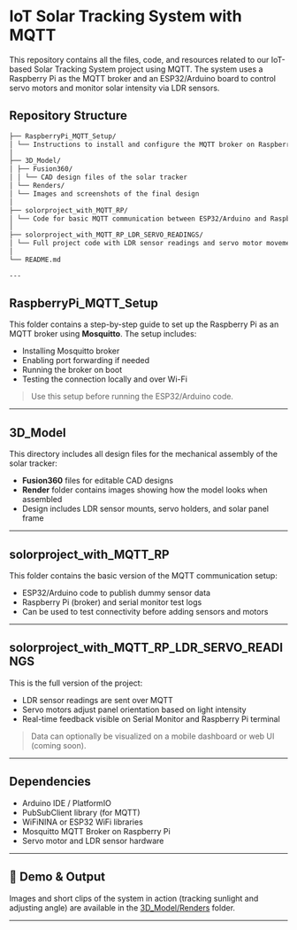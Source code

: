 # IoT Solar Tracking System with MQTT

This repository contains all the files, code, and resources related to our IoT-based Solar Tracking System project using MQTT. The system uses a Raspberry Pi as the MQTT broker and an ESP32/Arduino board to control servo motors and monitor solar intensity via LDR sensors.

## Repository Structure

````bash
├── RaspberryPi_MQTT_Setup/
│ └── Instructions to install and configure the MQTT broker on Raspberry Pi
│
├── 3D_Model/
│ ├── Fusion360/
│ │ └── CAD design files of the solar tracker
│ └── Renders/
│ └── Images and screenshots of the final design
│
├── solorproject_with_MQTT_RP/
│ └── Code for basic MQTT communication between ESP32/Arduino and Raspberry Pi
│
├── solorproject_with_MQTT_RP_LDR_SERVO_READINGS/
│ └── Full project code with LDR sensor readings and servo motor movements
│
└── README.md

---
````

##  RaspberryPi_MQTT_Setup

This folder contains a step-by-step guide to set up the Raspberry Pi as an MQTT broker using **Mosquitto**. The setup includes:

- Installing Mosquitto broker
- Enabling port forwarding if needed
- Running the broker on boot
- Testing the connection locally and over Wi-Fi

>  Use this setup before running the ESP32/Arduino code.

---

## 3D_Model

This directory includes all design files for the mechanical assembly of the solar tracker:

- **Fusion360** files for editable CAD designs
- **Render** folder contains images showing how the model looks when assembled
- Design includes LDR sensor mounts, servo holders, and solar panel frame

---

##  solorproject_with_MQTT_RP

This folder contains the basic version of the MQTT communication setup:

- ESP32/Arduino code to publish dummy sensor data
- Raspberry Pi (broker) and serial monitor test logs
- Can be used to test connectivity before adding sensors and motors

---

##  solorproject_with_MQTT_RP_LDR_SERVO_READINGS

This is the full version of the project:

- LDR sensor readings are sent over MQTT
- Servo motors adjust panel orientation based on light intensity
- Real-time feedback visible on Serial Monitor and Raspberry Pi terminal

>  Data can optionally be visualized on a mobile dashboard or web UI (coming soon).

---

##  Dependencies

- Arduino IDE / PlatformIO
- PubSubClient library (for MQTT)
- WiFiNINA or ESP32 WiFi libraries
- Mosquitto MQTT Broker on Raspberry Pi
- Servo motor and LDR sensor hardware

---

## 📸 Demo & Output

Images and short clips of the system in action (tracking sunlight and adjusting angle) are available in the [3D_Model/Renders](./3D_Model/Renders/) folder.

---



